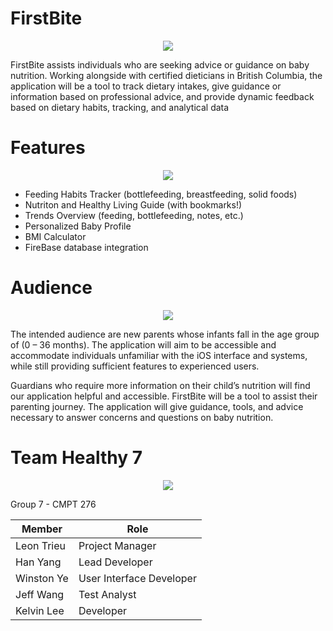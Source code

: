 # FirstBite
<p align="center">
  <img src="https://raw.githubusercontent.com/trtri2/FirstBite/master/firstbite/firstbite/Assets.xcassets/AppIcon.appiconset/appicon120.png"/>
</p>

FirstBite assists individuals who are seeking advice or guidance on baby nutrition. Working alongside with certified dieticians in British Columbia, the application will be a tool to track dietary intakes, give guidance or information based on professional advice, and provide dynamic feedback based on dietary habits, tracking, and analytical data
 
# Features

<p align="center">
  <img src="https://raw.githubusercontent.com/trtri2/FirstBite/master/firstbite/firstbite/Assets.xcassets/tools.imageset/tools-icon-spaced-border-60p.png"/>
</p>

- Feeding Habits Tracker (bottlefeeding, breastfeeding, solid foods)
- Nutriton and Healthy Living Guide (with bookmarks!)
- Trends Overview (feeding, bottlefeeding, notes, etc.)
- Personalized Baby Profile
- BMI Calculator
- FireBase database integration

# Audience

<p align="center">
  <img src="https://raw.githubusercontent.com/trtri2/FirstBite/master/firstbite/firstbite/Assets.xcassets/book.imageset/book.png"/>
</p>

The intended audience are new parents whose infants fall in the age group of (0 – 36 months). The application will aim to be accessible and accommodate individuals unfamiliar with the iOS interface and systems, while still providing sufficient features to experienced users. 

Guardians who require more information on their child’s nutrition will find our application helpful and accessible. FirstBite will be a tool to assist their parenting journey. The application will give guidance, tools, and advice necessary to answer concerns and questions on baby nutrition. 


# Team Healthy 7

<p align="center">
  <img src="https://raw.githubusercontent.com/trtri2/FirstBite/master/firstbite/firstbite/Assets.xcassets/person.imageset/person.png"/>
</p>

Group 7 - CMPT 276

| Member | Role |
| --- | --- |
| Leon Trieu | Project Manager |
| Han Yang | Lead Developer |
| Winston Ye | User Interface Developer |
| Jeff Wang | Test Analyst |
| Kelvin Lee | Developer |
